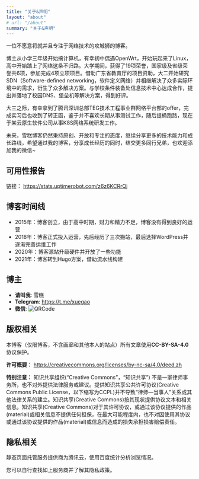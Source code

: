 ```yaml
---
title: "关于&声明"
layout: "about"
# url: "/about"
summary: "关于&声明"
---
```


一位不愿意将就并且专注于网络技术的攻城狮的博客。

博主从小学三年级开始搞计算机，有幸初中偶遇OpenWrt，开始玩起来了Linux，高中开始踏上了网络这条不归路。大学期间，获得了19项荣誉，国家级及省级荣誉共6项，参加完成4项立项项目。借助广东省教育厅的项目资助，大二开始研究SDN（Software-defined networking，软件定义网络）并相继解决了众多实际环境中的需求，衍生了众多解决方案。与学校条件装备处信息技术中心达成合作，提出并落地了校园DNS、堡垒机等解决方案，得到好评。

大三之际，有幸拿到了腾讯深圳总部TEG技术工程事业群网络平台部的offer，完成实习后也收到了转正函，鉴于并不喜欢长期从事测试工作，随后提桶跑路，现在于某云原生软件公司从事K8S网络系统研发工作。

未来，雪糕博客仍然秉持原创、开放和专注的态度，继续分享更多的技术能力和成长路线，希望通过我的博客，分享成长经历的同时，结交更多同行兄弟，也欢迎添加我的微信~

## 可用性报告

链接： https://stats.uptimerobot.com/z6z6KCRrQj

## 博客时间线

* 2015年：博客创立，由于高中时期，财力和精力不足，博客没有得到良好的运营
* 2018年：博客正式投入运营，先后经历了三次搬站，最后选择WordPress并逐渐完善运维工作
* 2020年：博客源站升级硬件并开放了一些功能
* 2021年：博客转到Hugo方案，借助流水线构建

## 博主

* **请叫我**: 雪糕
* **Telegram**:  https://t.me/xuegao
* **微信**: ![QRCode](./1570499832-WeChat.png)

## 版权相关

本博客（仅限博客，不含画廊和其他本人的站点）所有文章使用**CC-BY-SA-4.0**协议保护。

**许可概要：** https://creativecommons.org/licenses/by-nc-sa/4.0/deed.zh

**特别注意：** 知识共享组织(“Creative Commons”，“知识共享”) 不是一家律师事务所，也不对外提供法律服务或建议。提供知识共享公共许可协议(Creative Commons Public License，以下缩写为CCPL)并不导致“律师—当事人”关系或其他法律关系的建立。知识共享(Creative Commons)按其现状提供协议文本和相关信息。知识共享(Creative Commons)对于其许可协议，或通过该协议提供的作品(material)或相关信息不提供任何担保，在最大可能程度内，也不对因使用其协议或通过该协议提供的作品(material)或信息而造成的损失承担损害赔偿责任。

## 隐私相关

静态页面托管服务提供商为腾讯云，使用百度统计分析浏览情况。

您可以自行查找如上服务商并了解其隐私政策。